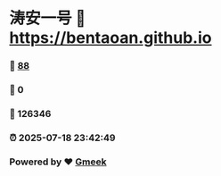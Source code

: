 # 涛安一号 :link: https://bentaoan.github.io 
### :page_facing_up: [88](https://bentaoan.github.io/tag.html) 
### :speech_balloon: 0 
### :hibiscus: 126346 
### :alarm_clock: 2025-07-18 23:42:49 
### Powered by :heart: [Gmeek](https://github.com/Meekdai/Gmeek)

